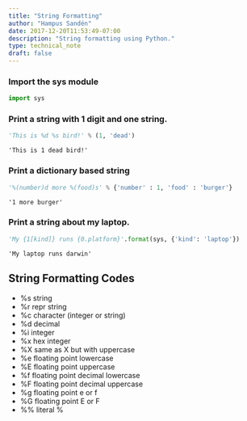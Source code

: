 ```yaml
---
title: "String Formatting"
author: "Hampus Sandén"
date: 2017-12-20T11:53:49-07:00
description: "String formatting using Python."
type: technical_note
draft: false
---
```

### Import the sys module


```python
import sys
```

### Print a string with 1 digit and one string.


```python
'This is %d %s bird!' % (1, 'dead')
```




    'This is 1 dead bird!'



### Print a dictionary based string


```python
'%(number)d more %(food)s' % {'number' : 1, 'food' : 'burger'}
```




    '1 more burger'



### Print a string about my laptop.


```python
'My {1[kind]} runs {0.platform}'.format(sys, {'kind': 'laptop'})
```




    'My laptop runs darwin'



## String Formatting Codes
- %s string
- %r repr string
- %c character (integer or string)
- %d decimal
- %i integer
- %x hex integer
- %X same as X but with uppercase
- %e floating point lowercase
- %E floating point uppercase
- %f floating point decimal lowercase
- %F floating point decimal uppercase
- %g floating point e or f
- %G floating point E or F
- %% literal %
